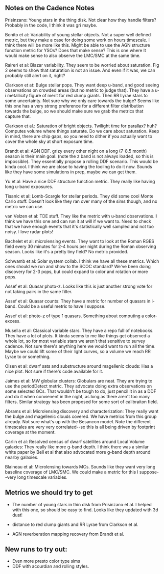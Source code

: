 ## Notes on the Cadence Notes


Prisinzano:  Young stars in the thing disk. Not clear how they handle filters? Probably in the code, I think it was gri maybe.

Bonito et at:  Variability of young stellar objects.  Not a super well defined metric, but they make a case for doing some work on hours timescale. I think there will be more like this. Might be able to use the AGN structure function metric for YSOs? Does that make sense?  This is one where It would make sense to also observe the LMC/SMC at the same time.

Raireri et al:  Blazar variability.  They seem to be worried about saturation. Fig 2 seems to show that saturation is not an issue. And even if it was, we can probably still alert on it, right? 

Clarkson et at:  Bulge stellar pops. They want deep u-band, and good seeing observations on crowded areas (but no metric to judge that). They have a u-i metallicity figure of merit for red clump giants. Then RR Lyrae stars to some uncertainty. Not sure why we only care towards the bulge? Seems like this one has a very strong preference for a different filter distribution towards the bulge, so we should make sure we grab the metrics that capture that.

Clarkson et al.: Saturation of bright objects. Twilight time for parallax? huh? Computes volume where things saturate. Do we care about saturation. Keep in mind, there are chip gaps, so you need to dither if you actually want to cover the whole sky at short exposure time.

Brandt et al: AGN DDF. grizy every other night on a long (7-8.5 month) season is their main goal. (note the z band is not always loaded, so this is impossible). They essentially propose a rolling DDF scenario. This would be kinda cool. I think we are close to having the tooling to do it now. Sounds like they have some simulations in prep, maybe we can get them.

Yu et al:  Have a nice DDF structure function metric. They really like having long u-band exposures.

Tisanic et al:  Lomb-Scargle for stellar periods. They did some cool Monte Carlo stuff. Doesn't look like they ran over many of the sims though, and no metric we can use.

van Velzen et al:  TDE stuff. They like the metric with u-band observations. I think we have this one and can run it at will if we want to. Need to check that we have enough events that it's statistically well sampled and not too noisy. I love radar plots!

Bachelet et al:  microlensing events. They want to look at the Roman RGES field every 30 minutes for 2-4 hours per night during the Roman observing season.  Looks like it's a pretty tiny field? No metric provided. 

Schwamb et al: Solar system collab.  I think we have all these metrics. Which ones should we run and show to the SCOC standard? We've been doing discovery for 2-3 pops, but could expand to color and rotation or more pops.

Assef et al:  Quasar photo-z.  Looks like this is just another strong vote for not taking pairs in the same filter.

Assef et al: Quasar counts:  They have a metric for number of quasars in i-band. Could be a useful metric to have I suppose.

Assef et al: photo-z of type 1 quasars. Something about computing a color-excess. 

Musella et al: Classical variable stars. They have a repo full of notebooks. They have a lot of plots. It kinda seems to me like things get observed a whole lot, so for most variable stars we aren't that sensitive to survey cadence. Not sure there's anything here we would want to run all the time. Maybe we could lift some of their light curves, so a volume we reach RR Lyrae to or something.

Olsen et al:  dwarf sats and substructure around magellenic clouds:  Has a nice plot. Not sure if there's code available for it. 

Jaimes et al: MW globular clusters:  Globulars are neat. They are trying to use the periodDetect metric. They advocate doing extra observations on some selected GCs.  That wouldn't be tough to do, just pencil it in as a DDF and do it when convienent in the night, as long as there aren't too many filters. Similar strategy has been proposed for some sort of calibraiton field. 

Abrams et al:  Microlensing discovery and characterization:  They really want the bulge and magellenic clouds covered. We have metrics from this group already. Not sure what's up with the Besancon model. Note the different timescales are very very correlated--so this is all being driven by footprint coverage at the moment. 

Carlin et al: Resolved census of dwarf satellites around Local Volume galaxies:  They really like more g-band depth. I think there was a similar white paper by Bell et al that also advocated more g-band depth around nearby galaxies. 

Blaineau et al:  Microlensing towards MCs.  Sounds like they want very long baseline coverage of LMC/SMC. We could make a metric for this I suppose--very long timescale variables. 


## Metrics we should try to get

* The number of young stars in thin disk from Prisinzano et al. I helped with this one, so should be easy to find. Looks like they updated with 3d dust! 

* distance to red clump giants and RR Lyrae from Clarkson et al.

* AGN reverberation mapping recovery from Brandt et al.

## New runs to try out:

* Even more presto color type sims
* DDF with acourdian and rolling styles.
